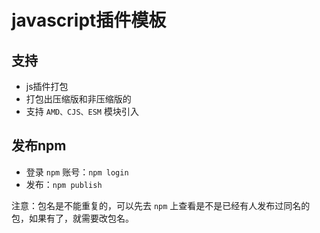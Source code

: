 # javascript插件模板

## 支持

- js插件打包
- 打包出压缩版和非压缩版的
- 支持 ``AMD、CJS、ESM`` 模块引入

## 发布npm

- 登录 ``npm`` 账号：``npm login``
- 发布：``npm publish``

注意：包名是不能重复的，可以先去 ``npm`` 上查看是不是已经有人发布过同名的包，如果有了，就需要改包名。
